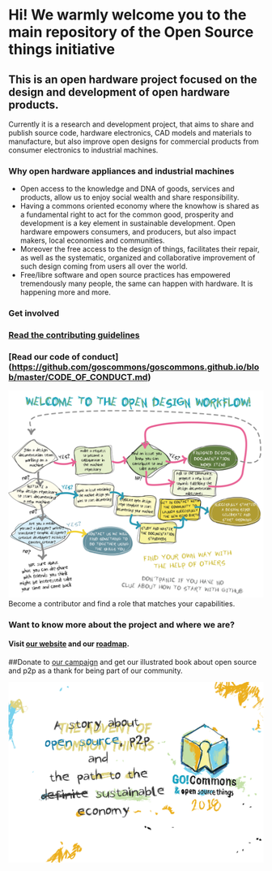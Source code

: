 # Hi! We warmly welcome you to the main repository of the Open Source things initiative
## This is an open hardware project focused on the design and development of open hardware products.
Currently it is a research and development project, that aims to share and publish source code, hardware electronics, CAD models and materials to manufacture, but also improve open designs for commercial products from consumer electronics to industrial machines.
### Why open hardware appliances and industrial machines
* Open access to the knowledge and DNA of goods, services and products, allow us to enjoy social wealth and share responsibility.
* Having a commons oriented economy where the knowhow is shared as a fundamental right to act for the common good, prosperity and development is a key element in sustainable development. Open hardware empowers consumers, and producers, but also impact makers, local economies and communities.
* Moreover the free access to the design of things, facilitates their repair, as well as the systematic, organized and collaborative improvement of such design coming from users all over the world.
* Free/libre software and open source practices has empowered tremendously many people, the same can happen with hardware. It is happening more and more.
### Get involved
### [Read the contributing guidelines](https://github.com/goscommons/goscommons.github.io/blob/master/CONTRIBUTING.md)
### [Read our code of conduct] (https://github.com/goscommons/goscommons.github.io/blob/master/CODE_OF_CONDUCT.md)
![The open design workflow](_assets/images/workflow.png)Become a contributor and find a role that matches your capabilities.

### Want to know more about the project and where we are?
#### Visit [our website](https://goscommons.github.io) and our  [roadmap](https://github.com/goscommons/goscommons.github.io/projects/1).

##Donate to [our campaign](https://www.youcaring.com/gocommons-1085010) and get our illustrated book about open source and p2p as a thank for being part of our community.

![](_assets/images/Card_Title.png)
